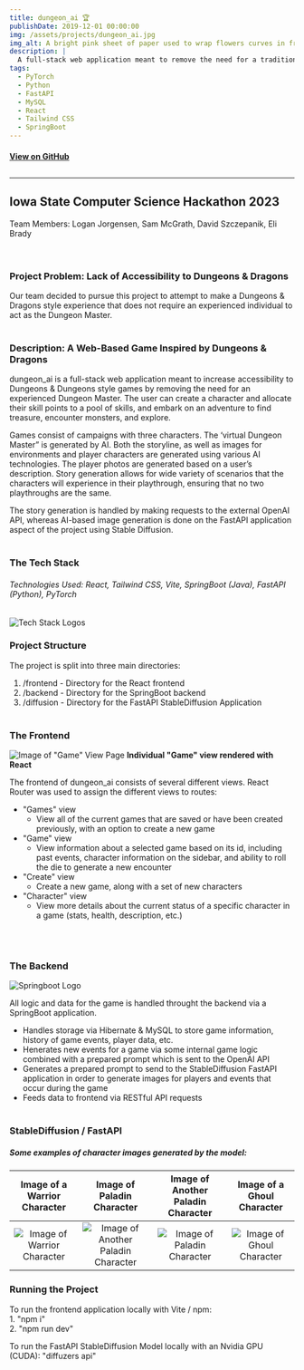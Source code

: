 ```yaml
---
title: dungeon_ai 🏆
publishDate: 2019-12-01 00:00:00
img: /assets/projects/dungeon_ai.jpg
img_alt: A bright pink sheet of paper used to wrap flowers curves in front of rich blue background
description: |
  A full-stack web application meant to remove the need for a traditional D&D Dungeon Master and increase accessibility to new players by allowing users to generate scenarios, monsters, and images for their game using a mix of AI technologies.
tags:
  - PyTorch
  - Python
  - FastAPI
  - MySQL
  - React
  - Tailwind CSS
  - SpringBoot
---
```


<!-- Big Button for Link to GitHub -->

#### [View on GitHub](https://github.com/jorgoose/dungeon_ai)

## <!-- Horizontal Line -->

---

## Iowa State Computer Science Hackathon 2023

Team Members: Logan Jorgensen, Sam McGrath, David Szczepanik, Eli Brady
<br />
<br />
<br />

### Project Problem: Lack of Accessibility to Dungeons & Dragons

Our team decided to pursue this project to attempt to make a Dungeons & Dragons style experience that does not require an experienced individual to act as the Dungeon Master.
<br />
<br />

### Description: A Web-Based Game Inspired by Dungeons & Dragons

dungeon_ai is a full-stack web application meant to increase accessibility to Dungeons & Dungeons style games by removing the need for an experienced Dungeon Master. The user can create a character and allocate their skill points to a pool of skills, and embark on an adventure to find treasure, encounter monsters, and explore.

Games consist of campaigns with three characters. The ‘virtual Dungeon Master” is generated by AI. Both the storyline, as well as images for environments and player characters are generated using various AI technologies. The player photos are generated based on a user’s description. Story generation allows for wide variety of scenarios that the characters will experience in their playthrough, ensuring that no two playthroughs are the same.

The story generation is handled by making requests to the external OpenAI API, whereas AI-based image generation is done on the FastAPI application aspect of the project using Stable Diffusion.
<br />
<br />

### The Tech Stack

###### Technologies Used: React, Tailwind CSS, Vite, SpringBoot (Java), FastAPI (Python), PyTorch

<!-- Import Image into Markdown File -->

![Tech Stack Logos](/assets/projects/dungeon_ai_tech_stack.png)

### Project Structure

The project is split into three main directories:

1. /frontend - Directory for the React frontend
2. /backend - Directory for the SpringBoot backend
3. /diffusion - Directory for the FastAPI StableDiffusion Application
   <br />
   <br />

### The Frontend

![Image of "Game" View Page](/assets/projects/game_view.JPG)
<b>Individual "Game" view rendered with React</b>

The frontend of dungeon_ai consists of several different views. React Router was used to assign the different views to routes:

- "Games" view
  - View all of the current games that are saved or have been created previously, with an option to create a new game
- "Game" view
  - View information about a selected game based on its id, including past events, character information on the sidebar, and ability to roll the die to generate a new encounter
- "Create" view
  - Create a new game, along with a set of new characters
- "Character" view
  - View more details about the current status of a specific character in a game (stats, health, description, etc.)

<br />
<br />

### The Backend

![Springboot Logo](https://miro.medium.com/max/700/1*-uckV8DOh3l0bCvqZ73zYg.png)

All logic and data for the game is handled throught the backend via a SpringBoot application.

- Handles storage via Hibernate & MySQL to store game information, history of game events, player data, etc.
- Henerates new events for a game via some internal game logic combined with a prepared prompt which is sent to the OpenAI API
- Generates a prepared prompt to send to the StableDiffusion FastAPI application in order to generate images for players and events that occur during the game
- Feeds data to frontend via RESTful API requests
  <br />
  <br />

### StableDiffusion / FastAPI

##### Some examples of character images generated by the model:

|                Image of a Warrior Character                 |                      Image of Paladin Character                      |             Image of Another Paladin Character              |               Image of a Ghoul Character                |
| :---------------------------------------------------------: | :------------------------------------------------------------------: | :---------------------------------------------------------: | :-----------------------------------------------------: |
| ![Image of Warrior Character](/assets/projects/warrior.png) | ![Image of Another Paladin Character](/assets/projects/paladin2.png) | ![Image of Paladin Character](/assets/projects/paladin.png) | ![Image of Ghoul Character](/assets/projects/ghoul.png) |

### Running the Project

To run the frontend application locally with Vite / npm:<br /> 1. "npm i" <br /> 2. "npm run dev"<br />

To run the FastAPI StableDiffusion Model locally with an Nvidia GPU (CUDA):
"diffuzers api"
<br />
<br />
